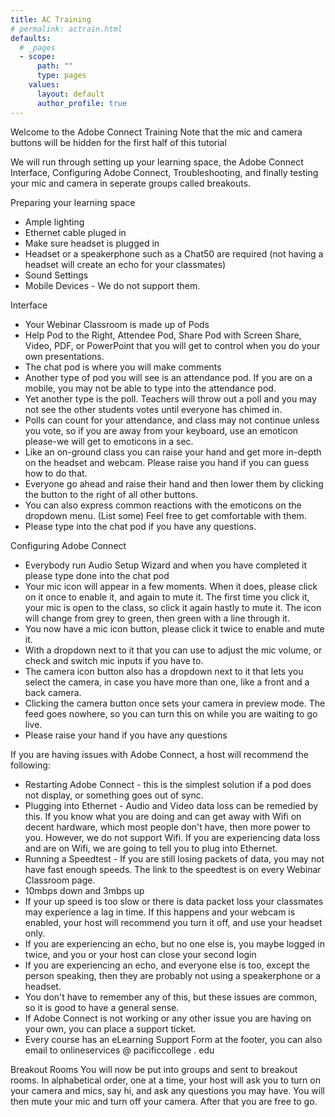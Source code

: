 ```yaml
---
title: AC Training
# permalink: actrain.html
defaults:
  # _pages
  - scope:
      path: ""
      type: pages
    values:
      layout: default
      author_profile: true
---
```


Welcome to the Adobe Connect Training
Note that the mic and camera buttons will be hidden for the first half of this tutorial

We will run through setting up your learning space, the Adobe Connect Interface, Configuring Adobe Connect, Troubleshooting, and finally testing your mic and camera in seperate groups called breakouts.

Preparing your learning space
* Ample lighting
* Ethernet cable pluged in
* Make sure headset is plugged in
* Headset or a speakerphone such as a Chat50 are required (not having a headset will create an echo for your classmates)
* Sound Settings
* Mobile Devices - We do not support them.

Interface
* Your Webinar Classroom is made up of Pods
* Help Pod to the Right, Attendee Pod, Share Pod with Screen Share, Video, PDF, or PowerPoint that you will get to control when you do your own presentations.
* The chat pod is where you will make comments
* Another type of pod you will see is an attendance pod. If you are on a mobile, you may not be able to type into the attendance pod.
* Yet another type is the poll. Teachers will throw out a poll and you may not see the other students votes until everyone has chimed in. 
* Polls can count for your attendance, and class may not continue unless you vote, so if you are away from your keyboard, use an emoticon please-we will get to emoticons in a sec. 
* Like an on-ground class you can raise your hand and get more in-depth on the headset and webcam. Please raise you hand if you can guess how to do that.
* Everyone go ahead and raise their hand and then lower them by clicking the button to the right of all other buttons.
* You can also express common reactions with the emoticons on the dropdown menu. (List some) Feel free to get comfortable with them.
* Please type into the chat pod if you have any questions.

Configuring Adobe Connect
* Everybody run Audio Setup Wizard and when you have completed it please type done into the chat pod
* Your mic icon will appear in a few moments. When it does, please click on it once to enable it, and again to mute it. The first time you click it, your mic is open to the class, so click it again hastly to mute it. The icon will change from grey to green, then green with a line through it.
* You now have a mic icon button, please click it twice to enable and mute it. 
* With a dropdown next to it that you can use to adjust the mic volume, or check and switch mic inputs if you have to.
* The camera icon button also has a dropdown next to it that lets you select the camera, in case you have more than one, like a front and a back camera.
* Clicking the camera button once sets your camera in preview mode. The feed goes nowhere, so you can turn this on while you are waiting to go live.
* Please raise your hand if you have any questions

If you are having issues with Adobe Connect, a host will recommend the following:
* Restarting Adobe Connect - this is the simplest solution if a pod does not display, or something goes out of sync.
* Plugging into Ethernet - Audio and Video data loss can be remedied by this. If you know what you are doing and can get away with Wifi on decent hardware, which most people don't have, then more power to you. However, we do not support Wifi. If you are experiencing data loss and are on Wifi, we are going to tell you to plug into Ethernet.
* Running a Speedtest - If you are still losing packets of data, you may not have fast enough speeds. The link to the speedtest is on every Webinar Classroom page.
* 10mbps down and 3mbps up
* If your up speed is too slow or there is data packet loss your classmates may experience a lag in time. If this happens and your webcam is enabled, your host will recommend you turn it off, and use your headset only.
* If you are experiencing an echo, but no one else is, you maybe logged in twice, and you or your host can close your second login
* If you are experiencing an echo, and everyone else is too, except the person speaking, then they are probably not using a speakerphone or a headset.
* You don't have to remember any of this, but these issues are common, so it is good to have a general sense.
* If Adobe Connect is not working or any other issue you are having on your own, you can place a support ticket. 
* Every course has an eLearning Support Form at the footer, you can also email to onlineservices @ pacificcollege . edu

Breakout Rooms
You will now be put into groups and sent to breakout rooms. In alphabetical order, one at a time, your host will ask you to turn on your camera and mics, say hi, and ask any questions you may have. You will then mute your mic and turn off your camera. After that you are free to go.
